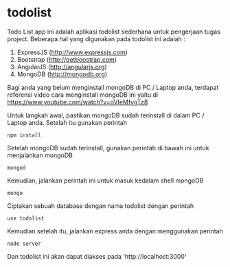 # todolist

Todo List app ini adalah aplikasi todolist sederhana untuk pengerjaan tugas project. Beberapa hal yang digunakan pada todolist ini adalah :

1. ExpressJS (http://www.expressjs.com)
2. Bootstrap (http://getboostrap.com)
3. AngularJS (http://angularjs.org)
4. MongoDB (http://mongodb.org)

Bagi anda yang belum menginstall mongoDB di PC / Laptop anda, terdapat referensi video cara menginstall mongoDB ini yaitu di https://www.youtube.com/watch?v=oVIeMfvgTz8

Untuk langkah awal, pastikan mongoDB sudah terinstall di dalam PC / Laptop anda. Setelah itu gunakan perintah

	npm install

Setelah mongoDB sudah terinstall, gunakan perintah di bawah ini untuk menjalankan mongoDB

	mongod

Kemudian, jalankan perintah ini untuk masuk kedalam shell mongoDB

	mongo

Ciptakan sebuah database dengan nama todolist dengan perintah

	use todolist

Kemudian setelah itu, jalankan express anda dengan menggunakan perintah

	node server

Dan todolist ini akan dapat diakses pada 'http://localhost:3000'


